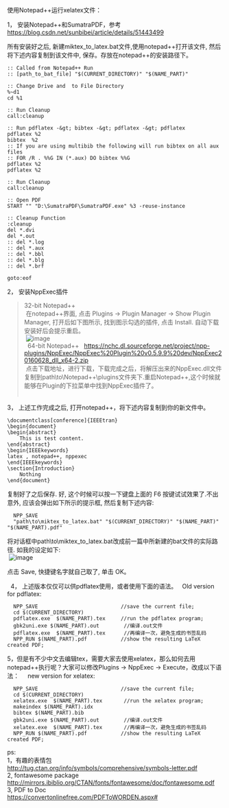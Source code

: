 
使用Notepad++运行xelatex文件：

1， 安装Notepad++和SumatraPDF，参考
https://blog.csdn.net/sunbibei/article/details/51443499   

所有安装好之后, 新建miktex_to_latex.bat文件,使用notepad++打开该文件, 然后将下述内容复制到该文件中, 保存。存放在notepad++的安装路径下。
```
:: Called from Notepad++ Run  
:: [path_to_bat_file] "$(CURRENT_DIRECTORY)" "$(NAME_PART)"  

:: Change Drive and  to File Directory  
%~d1  
cd %1

:: Run Cleanup  
call:cleanup  

:: Run pdflatex -&gt; bibtex -&gt; pdflatex -&gt; pdflatex  
pdflatex %2  
bibtex  %2  
:: If you are using multibib the following will run bibtex on all aux files  
:: FOR /R . %%G IN (*.aux) DO bibtex %%G  
pdflatex %2  
pdflatex %2  

:: Run Cleanup  
call:cleanup  

:: Open PDF  
START "" "D:\SumatraPDF\SumatraPDF.exe" %3 -reuse-instance  

:: Cleanup Function  
:cleanup  
del *.dvi
del *.out
:: del *.log 
:: del *.aux  
:: del *.bbl    
:: del *.blg  
:: del *.brf  

goto:eof  
```

2， 安装NppExec插件    
 >32-bit Notepad++   
  在notepad++界面, 点击 Plugins -> Plugin Manager -> Show Plugin Manager, 打开后如下图所示, 找到图示勾选的插件, 点击 Install. 自动下载安装好后会提示重启。  
  ![image](https://img-blog.csdn.net/20160518133702452)  
  
 >64-bit Notepad++   
  https://nchc.dl.sourceforge.net/project/npp-plugins/NppExec/NppExec%20Plugin%20v0.5.9.9%20dev/NppExec20160628_dll_x64-2.zip  
  点击下载地址，进行下载，下载完成之后，将解压出来的NppExec.dll文件复制到path\to\Notepad++\plugins文件夹下.重启Notepad++,这个时候就能够在Plugin的下拉菜单中找到NppExec插件了。  
      
   
3， 上述工作完成之后, 打开notepad++，将下述内容复制到你的新文件中。   
```
\documentclass[conference]{IEEEtran}
\begin{document}
\begin{abstract}
	This is test content.
\end{abstract}
\begin{IEEEkeywords}
latex , notepad++, nppexec
\end{IEEEkeywords}
\section{Introduction}
    Nothing
\end{document}
```
复制好了之后保存. 好, 这个时候可以按一下键盘上面的 F6 按键试试效果了.不出意外, 应该会弹出如下所示的提示框, 然后复制下述内容:
```
  NPP_SAVE
  "path\to\miktex_to_latex.bat" "$(CURRENT_DIRECTORY)" "$(NAME_PART)" "$(NAME_PART).pdf"
```
将对话框中path\to\miktex_to_latex.bat改成前一篇中所新建的bat文件的实际路径. 如我的设定如下:   
 ![image](https://img-blog.csdn.net/20160518134113266)  
   
点击 Save, 快捷键名字就自己取了, 单击 OK。   
   
   
4， 上述版本仅仅可以供pdflatex使用，或者使用下面的语法。  
Old version for pdflatex:    
```
  NPP_SAVE                           //save the current file;  
  cd $(CURRENT_DIRECTORY)   
  pdflatex.exe  $(NAME_PART).tex     //run the pdflatex program;  
  gbk2uni.exe $(NAME_PART).out        //编译.out文件  
  pdflatex.exe  $(NAME_PART).tex      //再编译一次，避免生成的书签乱码  
  NPP_RUN $(NAME_PART).pdf           //show the resulting LaTeX created PDF;  
```

5，但是有不少中文去编辑tex，需要大家去使用xelatex，那么如何去用notepad++执行呢？大家可以修改Plugins -> NppExec -> Execute，改成以下语法：    
new version for xelatex:     
```
  NPP_SAVE                           //save the current file;  
  cd $(CURRENT_DIRECTORY)   
  xelatex.exe  $(NAME_PART).tex       //run the xelatex program;  
  makeindex $(NAME_PART).idx  
  bibtex $(NAME_PART).bib  
  gbk2uni.exe $(NAME_PART).out        //编译.out文件  
  xelatex.exe  $(NAME_PART).tex       //再编译一次，避免生成的书签乱码  
  NPP_RUN $(NAME_PART).pdf           //show the resulting LaTeX created PDF;  
```
ps:\
1，有趣的表情包\
http://tug.ctan.org/info/symbols/comprehensive/symbols-letter.pdf \
2, fontawesome package\
http://mirrors.ibiblio.org/CTAN/fonts/fontawesome/doc/fontawesome.pdf \
3, PDF to Doc \
https://convertonlinefree.com/PDFToWORDEN.aspx# 
